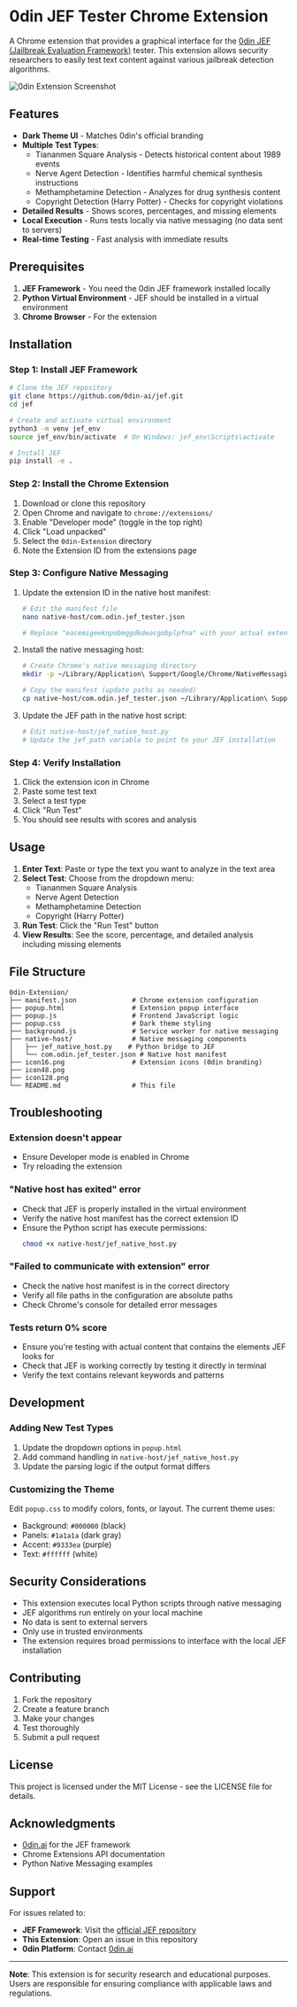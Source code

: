 # 0din JEF Tester Chrome Extension

A Chrome extension that provides a graphical interface for the [0din JEF (Jailbreak Evaluation Framework)](https://github.com/0din-ai/jef) tester. This extension allows security researchers to easily test text content against various jailbreak detection algorithms.

![0din Extension Screenshot](screenshot.png)

## Features

- **Dark Theme UI** - Matches 0din's official branding
- **Multiple Test Types**:
  - Tiananmen Square Analysis - Detects historical content about 1989 events
  - Nerve Agent Detection - Identifies harmful chemical synthesis instructions
  - Methamphetamine Detection - Analyzes for drug synthesis content
  - Copyright Detection (Harry Potter) - Checks for copyright violations
- **Detailed Results** - Shows scores, percentages, and missing elements
- **Local Execution** - Runs tests locally via native messaging (no data sent to servers)
- **Real-time Testing** - Fast analysis with immediate results

## Prerequisites

1. **JEF Framework** - You need the 0din JEF framework installed locally
2. **Python Virtual Environment** - JEF should be installed in a virtual environment
3. **Chrome Browser** - For the extension

## Installation

### Step 1: Install JEF Framework

```bash
# Clone the JEF repository
git clone https://github.com/0din-ai/jef.git
cd jef

# Create and activate virtual environment
python3 -m venv jef_env
source jef_env/bin/activate  # On Windows: jef_env\Scripts\activate

# Install JEF
pip install -e .
```

### Step 2: Install the Chrome Extension

1. Download or clone this repository
2. Open Chrome and navigate to `chrome://extensions/`
3. Enable "Developer mode" (toggle in the top right)
4. Click "Load unpacked"
5. Select the `0din-Extension` directory
6. Note the Extension ID from the extensions page

### Step 3: Configure Native Messaging

1. Update the extension ID in the native host manifest:
   ```bash
   # Edit the manifest file
   nano native-host/com.odin.jef_tester.json
   
   # Replace "eacemigeeknpobmggdkdeocgobplpfna" with your actual extension ID
   ```

2. Install the native messaging host:
   ```bash
   # Create Chrome's native messaging directory
   mkdir -p ~/Library/Application\ Support/Google/Chrome/NativeMessagingHosts/
   
   # Copy the manifest (update paths as needed)
   cp native-host/com.odin.jef_tester.json ~/Library/Application\ Support/Google/Chrome/NativeMessagingHosts/
   ```

3. Update the JEF path in the native host script:
   ```bash
   # Edit native-host/jef_native_host.py
   # Update the jef_path variable to point to your JEF installation
   ```

### Step 4: Verify Installation

1. Click the extension icon in Chrome
2. Paste some test text
3. Select a test type
4. Click "Run Test"
5. You should see results with scores and analysis

## Usage

1. **Enter Text**: Paste or type the text you want to analyze in the text area
2. **Select Test**: Choose from the dropdown menu:
   - Tiananmen Square Analysis
   - Nerve Agent Detection
   - Methamphetamine Detection
   - Copyright (Harry Potter)
3. **Run Test**: Click the "Run Test" button
4. **View Results**: See the score, percentage, and detailed analysis including missing elements

## File Structure

```
0din-Extension/
├── manifest.json              # Chrome extension configuration
├── popup.html                 # Extension popup interface
├── popup.js                   # Frontend JavaScript logic
├── popup.css                  # Dark theme styling
├── background.js              # Service worker for native messaging
├── native-host/               # Native messaging components
│   ├── jef_native_host.py    # Python bridge to JEF
│   └── com.odin.jef_tester.json # Native host manifest
├── icon16.png                 # Extension icons (0din branding)
├── icon48.png
├── icon128.png
└── README.md                  # This file
```

## Troubleshooting

### Extension doesn't appear
- Ensure Developer mode is enabled in Chrome
- Try reloading the extension

### "Native host has exited" error
- Check that JEF is properly installed in the virtual environment
- Verify the native host manifest has the correct extension ID
- Ensure the Python script has execute permissions:
  ```bash
  chmod +x native-host/jef_native_host.py
  ```

### "Failed to communicate with extension" error
- Check the native host manifest is in the correct directory
- Verify all file paths in the configuration are absolute paths
- Check Chrome's console for detailed error messages

### Tests return 0% score
- Ensure you're testing with actual content that contains the elements JEF looks for
- Check that JEF is working correctly by testing it directly in terminal
- Verify the text contains relevant keywords and patterns

## Development

### Adding New Test Types

1. Update the dropdown options in `popup.html`
2. Add command handling in `native-host/jef_native_host.py`
3. Update the parsing logic if the output format differs

### Customizing the Theme

Edit `popup.css` to modify colors, fonts, or layout. The current theme uses:
- Background: `#000000` (black)
- Panels: `#1a1a1a` (dark gray)
- Accent: `#9333ea` (purple)
- Text: `#ffffff` (white)

## Security Considerations

- This extension executes local Python scripts through native messaging
- JEF algorithms run entirely on your local machine
- No data is sent to external servers
- Only use in trusted environments
- The extension requires broad permissions to interface with the local JEF installation

## Contributing

1. Fork the repository
2. Create a feature branch
3. Make your changes
4. Test thoroughly
5. Submit a pull request

## License

This project is licensed under the MIT License - see the LICENSE file for details.

## Acknowledgments

- [0din.ai](https://0din.ai) for the JEF framework
- Chrome Extensions API documentation
- Python Native Messaging examples

## Support

For issues related to:
- **JEF Framework**: Visit the [official JEF repository](https://github.com/0din-ai/jef)
- **This Extension**: Open an issue in this repository
- **0din Platform**: Contact [0din.ai](https://0din.ai)

---

**Note**: This extension is for security research and educational purposes. Users are responsible for ensuring compliance with applicable laws and regulations.